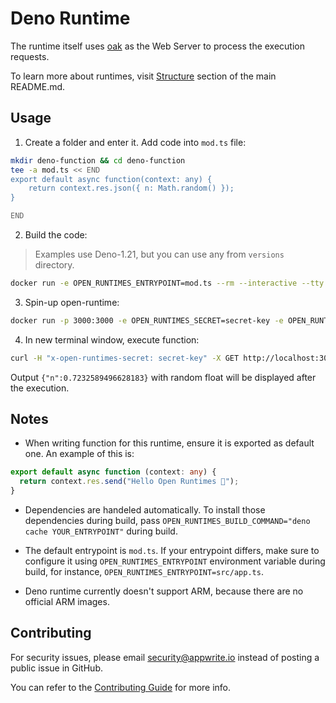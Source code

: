 # Deno Runtime

The runtime itself uses [oak](https://deno.land/x/oak@v10.6.0) as the Web Server
to process the execution requests.

To learn more about runtimes, visit
[Structure](https://github.com/open-runtimes/open-runtimes#structure) section of
the main README.md.

## Usage

1. Create a folder and enter it. Add code into `mod.ts` file:

```bash
mkdir deno-function && cd deno-function
tee -a mod.ts << END
export default async function(context: any) {
    return context.res.json({ n: Math.random() });
}

END
```

2. Build the code:

> Examples use Deno-1.21, but you can use any from `versions` directory.

```bash
docker run -e OPEN_RUNTIMES_ENTRYPOINT=mod.ts --rm --interactive --tty --volume $PWD:/mnt/code openruntimes/deno:v4-1.21 sh helpers/build.sh
```

3. Spin-up open-runtime:

```bash
docker run -p 3000:3000 -e OPEN_RUNTIMES_SECRET=secret-key -e OPEN_RUNTIMES_ENTRYPOINT=mod.ts --rm --interactive --tty --volume $PWD/code.tar.gz:/mnt/code/code.tar.gz:ro openruntimes/deno:v4-1.21 sh helpers/start.sh "denon run --allow-net --allow-write --allow-read --allow-env src/server.ts"
```

4. In new terminal window, execute function:

```bash
curl -H "x-open-runtimes-secret: secret-key" -X GET http://localhost:3000/
```

Output `{"n":0.7232589496628183}` with random float will be displayed after the
execution.

## Notes

- When writing function for this runtime, ensure it is exported as default one.
  An example of this is:

```typescript
export default async function (context: any) {
  return context.res.send("Hello Open Runtimes 👋");
}
```

- Dependencies are handeled automatically. To install those dependencies during
  build, pass `OPEN_RUNTIMES_BUILD_COMMAND="deno cache YOUR_ENTRYPOINT"` during
  build.

- The default entrypoint is `mod.ts`. If your entrypoint differs, make sure to
  configure it using `OPEN_RUNTIMES_ENTRYPOINT` environment variable during
  build, for instance, `OPEN_RUNTIMES_ENTRYPOINT=src/app.ts`.

- Deno runtime currently doesn't support ARM, because there are no official ARM
  images.

## Contributing

For security issues, please email security@appwrite.io instead of posting a
public issue in GitHub.

You can refer to the
[Contributing Guide](https://github.com/open-runtimes/open-runtimes/blob/main/CONTRIBUTING.md)
for more info.
